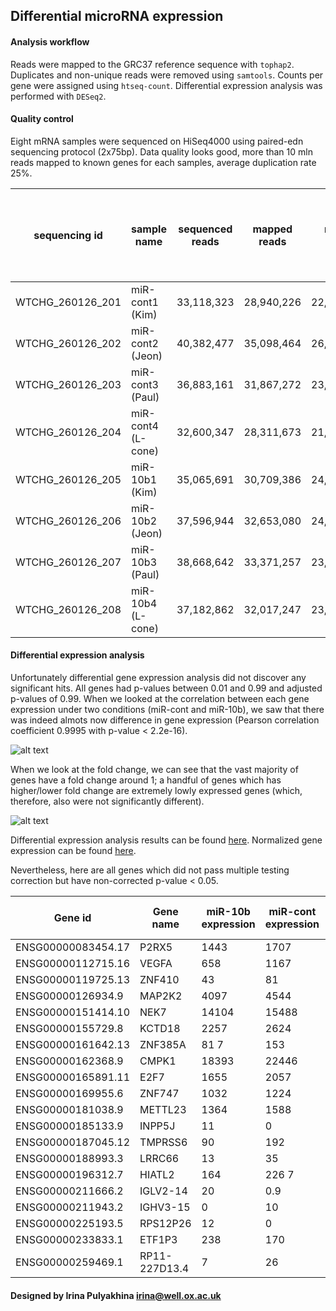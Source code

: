 Differential microRNA expression
--------------------------------------

#### Analysis workflow

Reads were mapped to the GRC37 reference sequence with `tophap2`. Duplicates
and non-unique reads were removed using `samtools`. Counts per gene were
assigned using `htseq-count`. Differential expression analysis was performed
with `DESeq2`.


#### Quality control

Eight mRNA samples were sequenced on HiSeq4000 using paired-edn sequencing
protocol (2x75bp). Data quality looks good, more than 10 mln reads mapped to
known genes for each samples, average duplication rate 25%.


| sequencing id    | sample name       | sequenced reads | mapped reads | nodup reads | uniq reads | reads mapped to genes | % reads mapped to genes of nodup |
| ---------------- | ----------------- | ---------- | ---------- | ---------- | ---------- | ---------- | ---- |
| WTCHG_260126_201 | miR-cont1 (Kim)    | 33,118,323 | 28,940,226 | 22,861,259 | 20,903,213 | 18,655,111 | 81.6 |
| WTCHG_260126_202 | miR-cont2 (Jeon)   | 40,382,477 | 35,098,464 | 26,064,426 | 23,685,281 | 22,279,843 | 85.5 |
| WTCHG_260126_203 | miR-cont3 (Paul)   | 36,883,161 | 31,867,272 | 23,090,486 | 20,716,797 | 20,086,531 | 87   |
| WTCHG_260126_204 | miR-cont4 (L-cone) | 32,600,347 | 28,311,673 | 21,460,462 | 19,431,429 | 18,548,390 | 86.4 |
| WTCHG_260126_205 | miR-10b1 (Kim)     | 35,065,691 | 30,709,386 | 24,134,327 | 22,100,297 | 19,870,114 | 82.3 |
| WTCHG_260126_206 | miR-10b2 (Jeon)    | 37,596,944 | 32,653,080 | 24,289,556 | 22,019,957 | 20,762,385 | 85.5 |
| WTCHG_260126_207 | miR-10b3 (Paul)    | 38,668,642 | 33,371,257 | 23,685,806 | 21,237,491 | 20,725,176 | 87.5 |
| WTCHG_260126_208 | miR-10b4 (L-cone)  | 37,182,862 | 32,017,247 | 23,593,110 | 21,280,150 | 20,862,969 | 88.4 |


#### Differential expression analysis

Unfortunately differential gene expression analysis did not discover any
significant hits. All genes had p-values between 0.01 and 0.99 and adjusted
p-values of 0.99. When we looked at the correlation between each gene
expression under two conditions (miR-cont and miR-10b), we saw that there was
indeed almots now difference in gene expression (Pearson correlation
coefficient 0.9995 with p-value < 2.2e-16).

![alt text](https://github.com/jknightlab/mirna_pipeline/blob/master/mRNA/gene_expression_correlation.png)

When we look at the fold change, we can see that the vast majority of genes
have a fold change around 1; a handful of genes which has higher/lower fold
change are extremely lowly expressed genes (which, therefore, also were not
significantly different).

![alt text](https://github.com/jknightlab/mirna_pipeline/blob/master/mRNA/fold_change.png)


Differential expression analysis results can be found
[here](https://github.com/jknightlab/mirna_pipeline/blob/master/mRNA/miR-10b.miR-cont.DE_results.txt).
Normalized gene expression can be found
[here](https://github.com/jknightlab/mirna_pipeline/blob/master/mRNA/miR-10b.miR-cont.normalized_counts.txt).

Nevertheless, here are all genes which did not pass multiple testing correction
but have non-corrected p-value < 0.05.

| Gene id | Gene name | miR-10b expression | miR-cont expression | log2 fold change | P value |  
| ------------------ | ------------- | ----- | ----- | ----- | ----- |
| ENSG00000083454.17 | P2RX5         | 1443  | 1707  | -0.14 | 0.033 |
| ENSG00000112715.16 | VEGFA         | 658   | 1167  | -0.09 | 0.033 |
| ENSG00000119725.13 | ZNF410        | 43    | 81    | -0.08 | 0.043 |
| ENSG00000126934.9  | MAP2K2        | 4097  | 4544  | -0.12 | 0.042 |
| ENSG00000151414.10 | NEK7          | 14104 | 15488 | -0.11 | 0.036 |
| ENSG00000155729.8  | KCTD18        | 2257  | 2624  | -0.16 | 0.01  |
| ENSG00000161642.13 | ZNF385A       | 81  7 | 153   | -0.09 | 0.025 |
| ENSG00000162368.9  | CMPK1         | 18393 | 22446 | -0.16 | 0.016 |
| ENSG00000165891.11 | E2F7          | 1655  | 2057  | -0.16 | 0.023 |
| ENSG00000169955.6  | ZNF747        | 1032  | 1224  | -0.14 | 0.038 |
| ENSG00000181038.9  | METTL23       | 1364  | 1588  | -0.13 | 0.044 |
| ENSG00000185133.9  | INPP5J        | 11    | 0     |  0.03 | 0.043 |
| ENSG00000187045.12 | TMPRSS6       | 90    | 192   | -0.08 | 0.028 |
| ENSG00000188993.3  | LRRC66        | 13    | 35    | -0.06 | 0.038 |
| ENSG00000196312.7  | HIATL2        | 164   | 226 7 | -0.12 | 0.043 |
| ENSG00000211666.2  | IGLV2-14      | 20    | 0.9   |  0.04 | 0.025 |
| ENSG00000211943.2  | IGHV3-15      | 0     | 10    | -0.03 | 0.04  |
| ENSG00000225193.5  | RPS12P26      | 12    | 0     |  0.03 | 0.035 |
| ENSG00000233833.1  | ETF1P3        | 238   | 170   |  0.12 | 0.038 |
| ENSG00000259469.1  | RP11-227D13.4 | 7     | 26    | -0.05 | 0.047 |



#### Designed by Irina Pulyakhina irina@well.ox.ac.uk
